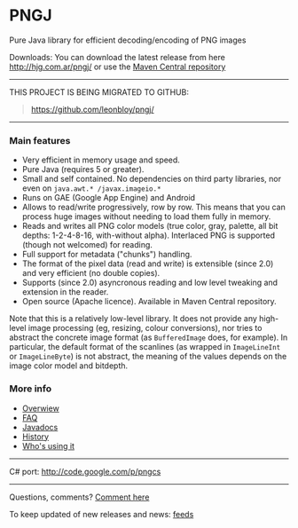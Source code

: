 # PNGJ #

Pure Java library for efficient decoding/encoding of PNG images

Downloads: You can download the latest release from here http://hjg.com.ar/pngj/ or use the [Maven Central repository](http://search.maven.org/#browse%7C-1552047720)

---

THIS PROJECT IS BEING MIGRATED TO GITHUB:

> https://github.com/leonbloy/pngj/

---

### Main features ###

  * Very efficient in memory usage and speed.
  * Pure Java (requires 5 or greater).
  * Small and self contained. No dependencies on third party libraries, nor even on `java.awt.* /javax.imageio.*`
  * Runs on GAE (Google App Engine) and Android
  * Allows to read/write progressively, row by row. This means that you can process huge images without needing to load them fully in memory.
  * Reads and writes all PNG color models (true color, gray, palette, all bit depths: 1-2-4-8-16, with-without alpha). Interlaced PNG is supported (though not welcomed) for reading.
  * Full support for metadata ("chunks") handling.
  * The format of the pixel data (read and write) is extensible (since 2.0) and very efficient (no double copies).
  * Supports (since 2.0) asyncronous reading and low level tweaking and extension in the reader.
  * Open source (Apache licence). Available in Maven Central repository.

Note that this is a relatively low-level library. It does not provide any high-level image processing (eg, resizing, colour conversions), nor tries to abstract the concrete image format (as `BufferedImage` does, for example). In particular, the default format of the scanlines (as wrapped in `ImageLineInt` or `ImageLineByte`) is not abstract, the meaning of the values depends on the image color model and bitdepth.

### More info ###

  * [Overwiew](http://code.google.com/p/pngj/wiki/Overview)
  * [FAQ](http://code.google.com/p/pngj/wiki/FAQ)
  * [Javadocs](https://pngj.googlecode.com/git/site/apidocs/index.html)
  * [History](https://code.google.com/p/pngj/source/browse/src/site/RELEASE-NOTES.txt)
  * [Who's using it](http://code.google.com/p/pngj/wiki/Users)


---


C# port: http://code.google.com/p/pngcs


---


Questions, comments? [Comment here](https://groups.google.com/forum/#!forum/pngj-discuss)

To keep updated of new releases and news: [feeds](https://code.google.com/p/pngj/feeds)